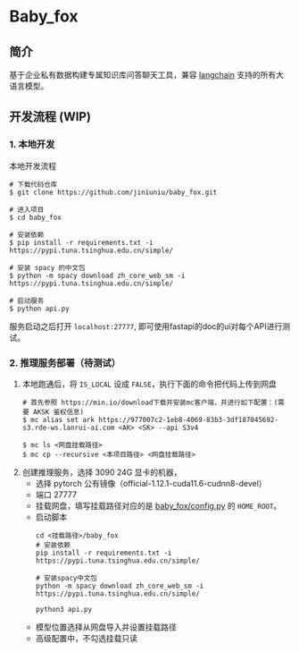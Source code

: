 # Baby_fox

## 简介
基于企业私有数据构建专属知识库问答聊天工具，兼容 [langchain](https://github.com/hwchase17/langchain) 支持的所有大语言模型。

## 开发流程 (WIP)

### 1. 本地开发
本地开发流程

```shell
# 下载代码仓库
$ git clone https://github.com/jiniuniu/baby_fox.git

# 进入项目
$ cd baby_fox

# 安装依赖
$ pip install -r requirements.txt -i https://pypi.tuna.tsinghua.edu.cn/simple/

# 安装 spacy 的中文包
$ python -m spacy download zh_core_web_sm -i https://pypi.tuna.tsinghua.edu.cn/simple/

# 启动服务
$ python api.py
```
服务启动之后打开 `localhost:27777`, 即可使用fastapi的doc的ui对每个API进行测试。


### 2. 推理服务部署（待测试）

1. 本地跑通后，将 `IS_LOCAL` 设成 `FALSE`，执行下面的命令把代码上传到网盘
    ```shell
    # 首先参照 https://min.io/download下载并安装mc客户端，并进行如下配置：(需要 AKSK 鉴权信息)
    $ mc alias set ark https://977007c2-1eb8-4069-83b3-3df187045692-s3.rde-ws.lanrui-ai.com <AK> <SK> --api S3v4

    $ mc ls <网盘挂载路径>
    $ mc cp --recursive <本项目路径> <网盘挂载路径>
    ```
2. 创建推理服务，选择 3090 24G 显卡的机器，
    - 选择 pytorch 公有镜像（official-1.12.1-cuda11.6-cudnn8-devel）
    - 端口 27777
    - 挂载网盘，填写挂载路径对应的是 [baby_fox/config.py](baby_fox/config.py) 的 `HOME_ROOT`。
    - 启动脚本
        ```shell
        cd <挂载路径>/baby_fox
        # 安装依赖
        pip install -r requirements.txt -i https://pypi.tuna.tsinghua.edu.cn/simple/

        # 安装spacy中文包
        python -m spacy download zh_core_web_sm -i https://pypi.tuna.tsinghua.edu.cn/simple/

        python3 api.py
        ```
    - 模型位置选择从网盘导入并设置挂载路径
    - 高级配置中，不勾选挂载只读






